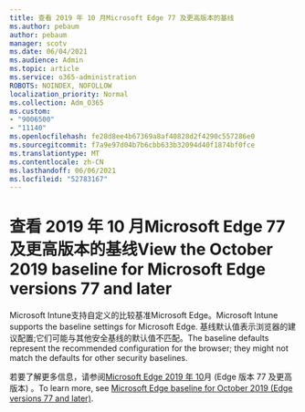 ```yaml
---
title: 查看 2019 年 10 月Microsoft Edge 77 及更高版本的基线
ms.author: pebaum
author: pebaum
manager: scotv
ms.date: 06/04/2021
ms.audience: Admin
ms.topic: article
ms.service: o365-administration
ROBOTS: NOINDEX, NOFOLLOW
localization_priority: Normal
ms.collection: Adm_O365
ms.custom:
- "9006500"
- "11140"
ms.openlocfilehash: fe28d8ee4b67369a8af40828d2f4290c557286e0
ms.sourcegitcommit: f7a9e97d04b7b6cbb633b32094d40f1874bf0fce
ms.translationtype: MT
ms.contentlocale: zh-CN
ms.lasthandoff: 06/06/2021
ms.locfileid: "52783167"
---
```

# <a name="view-the-october-2019-baseline-for-microsoft-edge-versions-77-and-later"></a><span data-ttu-id="956c7-102">查看 2019 年 10 月Microsoft Edge 77 及更高版本的基线</span><span class="sxs-lookup"><span data-stu-id="956c7-102">View the October 2019 baseline for Microsoft Edge versions 77 and later</span></span>

<span data-ttu-id="956c7-103">Microsoft Intune支持自定义的比较基准Microsoft Edge。</span><span class="sxs-lookup"><span data-stu-id="956c7-103">Microsoft Intune supports the baseline settings for Microsoft Edge.</span></span> <span data-ttu-id="956c7-104">基线默认值表示浏览器的建议配置;它们可能与其他安全基线的默认值不匹配。</span><span class="sxs-lookup"><span data-stu-id="956c7-104">The baseline defaults represent the recommended configuration for the browser; they might not match the defaults for other security baselines.</span></span>

<span data-ttu-id="956c7-105">若要了解更多信息，请参阅[Microsoft Edge 2019 年 10](/mem/intune/protect/security-baseline-settings-edge?pivots=edge-october-2019)月 (Edge 版本 77 及更高版本) 。</span><span class="sxs-lookup"><span data-stu-id="956c7-105">To learn more, see [Microsoft Edge baseline for October 2019 (Edge versions 77 and later)](/mem/intune/protect/security-baseline-settings-edge?pivots=edge-october-2019).</span></span>